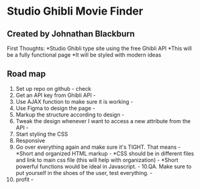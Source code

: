 Studio Ghibli Movie Finder
=======
Created by Johnathan Blackburn
-----------

First Thoughts:
*Studio Ghibli type site using the free Ghibli API
*This will be a fully functional page
*It will be styled with modern ideas

Road map
-----------
1. Set up repo on github - check
2. Get an API key from Ghibli API - 
3. Use AJAX function to make sure it is working - 
4. Use Figma to design the page - 
5. Markup the structure according to design -
6. Tweak the design whenever I want to access a new attribute from the API - 
7. Start styling the CSS
8. Responsive
9. Go over everything again and make sure it's TIGHT. That means - 
  *Short and organized HTML markup -
  *CSS should be in different files and link to main css file (this will help with organization) -
  *Short powerful functions would be ideal in Javascript. -
10.QA. Make sure to put yourself in the shoes of the user, test everything. -
11. profit -